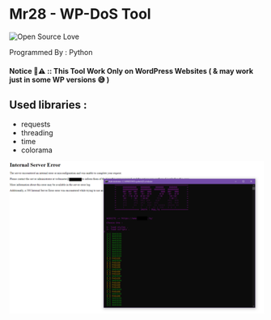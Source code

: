 # Mr28 - WP-DoS Tool
![Open Source Love](https://camo.githubusercontent.com/38f5db5524ba43e7262dfbca1f7d3631ba127fb1596785dfd707d5fc671821c9/687474703a2f2f466f7254686542616467652e636f6d2f696d616765732f6261646765732f6d6164652d776974682d707974686f6e2e737667)

Programmed By : Python

#### Notice 🛑⚠ ::  This Tool Work Only on WordPress Websites ( & may work just in some WP versions 😅 )

## Used libraries :
- requests
- threading
- time
- colorama

![program pic](https://github.com/JUSTSAIF/wp-ss-dos/blob/main/pic.png?raw=true)




